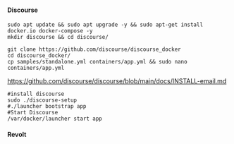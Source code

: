 #### Discourse

```
sudo apt update && sudo apt upgrade -y && sudo apt-get install docker.io docker-compose -y
mkdir discourse && cd discourse/

git clone https://github.com/discourse/discourse_docker
cd discourse_docker/
cp samples/standalone.yml containers/app.yml && sudo nano containers/app.yml
```

https://github.com/discourse/discourse/blob/main/docs/INSTALL-email.md

```
#install discourse
sudo ./discourse-setup
#./launcher bootstrap app
#Start Discourse
/var/docker/launcher start app
```

#### Revolt


```
```
